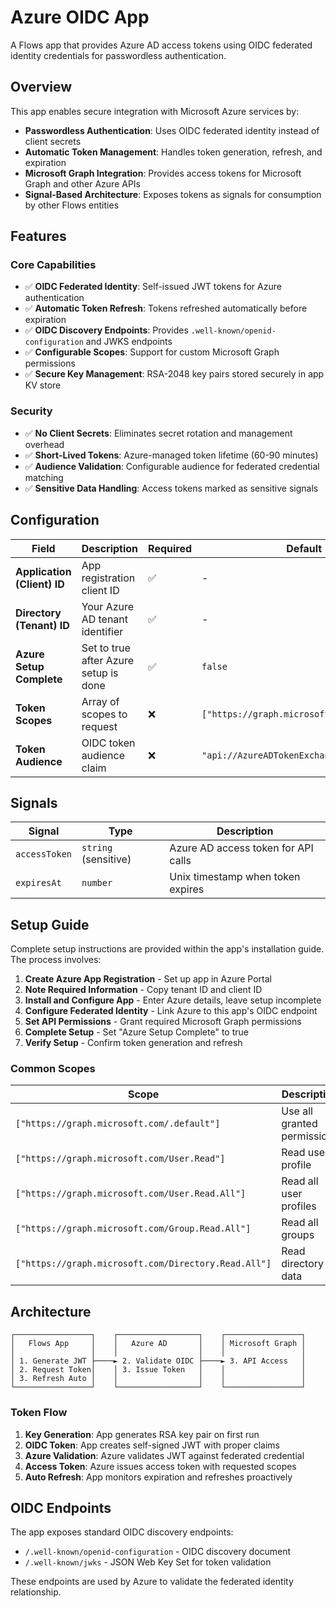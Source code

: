 # Azure OIDC App

A Flows app that provides Azure AD access tokens using OIDC federated identity credentials for passwordless authentication.

## Overview

This app enables secure integration with Microsoft Azure services by:

- **Passwordless Authentication**: Uses OIDC federated identity instead of client secrets
- **Automatic Token Management**: Handles token generation, refresh, and expiration
- **Microsoft Graph Integration**: Provides access tokens for Microsoft Graph and other Azure APIs
- **Signal-Based Architecture**: Exposes tokens as signals for consumption by other Flows entities

## Features

### Core Capabilities

- ✅ **OIDC Federated Identity**: Self-issued JWT tokens for Azure authentication
- ✅ **Automatic Token Refresh**: Tokens refreshed automatically before expiration
- ✅ **OIDC Discovery Endpoints**: Provides `.well-known/openid-configuration` and JWKS endpoints
- ✅ **Configurable Scopes**: Support for custom Microsoft Graph permissions
- ✅ **Secure Key Management**: RSA-2048 key pairs stored securely in app KV store

### Security

- ✅ **No Client Secrets**: Eliminates secret rotation and management overhead
- ✅ **Short-Lived Tokens**: Azure-managed token lifetime (60-90 minutes)
- ✅ **Audience Validation**: Configurable audience for federated credential matching
- ✅ **Sensitive Data Handling**: Access tokens marked as sensitive signals

## Configuration

| Field                       | Description                           | Required | Default                                    |
| --------------------------- | ------------------------------------- | -------- | ------------------------------------------ |
| **Application (Client) ID** | App registration client ID            | ✅       | -                                          |
| **Directory (Tenant) ID**   | Your Azure AD tenant identifier       | ✅       | -                                          |
| **Azure Setup Complete**    | Set to true after Azure setup is done | ✅       | `false`                                    |
| **Token Scopes**            | Array of scopes to request            | ❌       | `["https://graph.microsoft.com/.default"]` |
| **Token Audience**          | OIDC token audience claim             | ❌       | `"api://AzureADTokenExchange"`             |

## Signals

| Signal        | Type                 | Description                         |
| ------------- | -------------------- | ----------------------------------- |
| `accessToken` | `string` (sensitive) | Azure AD access token for API calls |
| `expiresAt`   | `number`             | Unix timestamp when token expires   |

## Setup Guide

Complete setup instructions are provided within the app's installation guide. The process involves:

1. **Create Azure App Registration** - Set up app in Azure Portal
2. **Note Required Information** - Copy tenant ID and client ID
3. **Install and Configure App** - Enter Azure details, leave setup incomplete
4. **Configure Federated Identity** - Link Azure to this app's OIDC endpoint
5. **Set API Permissions** - Grant required Microsoft Graph permissions
6. **Complete Setup** - Set "Azure Setup Complete" to true
7. **Verify Setup** - Confirm token generation and refresh

### Common Scopes

| Scope                                                | Description                 |
| ---------------------------------------------------- | --------------------------- |
| `["https://graph.microsoft.com/.default"]`           | Use all granted permissions |
| `["https://graph.microsoft.com/User.Read"]`          | Read user profile           |
| `["https://graph.microsoft.com/User.Read.All"]`      | Read all user profiles      |
| `["https://graph.microsoft.com/Group.Read.All"]`     | Read all groups             |
| `["https://graph.microsoft.com/Directory.Read.All"]` | Read directory data         |

## Architecture

```text
┌─────────────────┐    ┌──────────────────┐    ┌─────────────────┐
│   Flows App     │    │   Azure AD       │    │ Microsoft Graph │
│                 │    │                  │    │                 │
│ 1. Generate JWT ├────► 2. Validate OIDC ├────► 3. API Access   │
│ 2. Request Token│    │ 3. Issue Token   │    │                 │
│ 3. Refresh Auto │    │                  │    │                 │
└─────────────────┘    └──────────────────┘    └─────────────────┘
```

### Token Flow

1. **Key Generation**: App generates RSA key pair on first run
2. **OIDC Token**: App creates self-signed JWT with proper claims
3. **Azure Validation**: Azure validates JWT against federated credential
4. **Access Token**: Azure issues access token with requested scopes
5. **Auto Refresh**: App monitors expiration and refreshes proactively

## OIDC Endpoints

The app exposes standard OIDC discovery endpoints:

- `/.well-known/openid-configuration` - OIDC discovery document
- `/.well-known/jwks` - JSON Web Key Set for token validation

These endpoints are used by Azure to validate the federated identity relationship.
